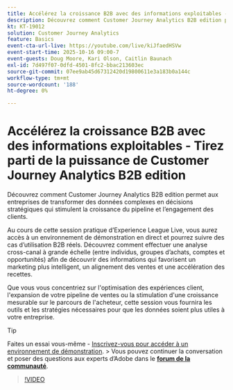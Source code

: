 ```yaml
---
title: Accélérez la croissance B2B avec des informations exploitables - Tirez parti de la puissance de Customer Journey Analytics B2B edition
description: Découvrez comment Customer Journey Analytics B2B edition permet aux entreprises de transformer des données complexes en décisions stratégiques qui stimulent la croissance du pipeline et l’engagement des clients.
kt: KT-19012
solution: Customer Journey Analytics
feature: Basics
event-cta-url-live: https://youtube.com/live/kiJfaedHSVw
event-start-time: 2025-10-16 09:00-7
event-guests: Doug Moore, Kari Olson, Caitlin Baunach
exl-id: 7d497f07-0dfd-4501-8fc2-bbac213603ec
source-git-commit: 07ee9ab45d67312420d19800611e3a183b0a144c
workflow-type: tm+mt
source-wordcount: '188'
ht-degree: 0%

---
```


# Accélérez la croissance B2B avec des informations exploitables - Tirez parti de la puissance de Customer Journey Analytics B2B edition

Découvrez comment Customer Journey Analytics B2B edition permet aux entreprises de transformer des données complexes en décisions stratégiques qui stimulent la croissance du pipeline et l’engagement des clients.

Au cours de cette session pratique d’Experience League Live, vous aurez accès à un environnement de démonstration en direct et pourrez suivre des cas d’utilisation B2B réels. Découvrez comment effectuer une analyse cross-canal à grande échelle (entre individus, groupes d’achats, comptes et opportunités) afin de découvrir des informations qui favorisent un marketing plus intelligent, un alignement des ventes et une accélération des recettes.

Que vous vous concentriez sur l&#39;optimisation des expériences client, l&#39;expansion de votre pipeline de ventes ou la stimulation d&#39;une croissance mesurable sur le parcours de l&#39;acheteur, cette session vous fournira les outils et les stratégies nécessaires pour que les données soient plus utiles à votre entreprise.

>[!TIP]
>
> Faites un essai vous-même - [Inscrivez-vous pour accéder à un environnement de démonstration](https://business.adobe.com/resources/customer-journey-analytics-b2b-edition-sandbox.html).
> &#x200B;> Vous pouvez continuer la conversation et poser des questions aux experts d’Adobe dans le **[forum de la communauté](https://experienceleaguecommunities.adobe.com/t5/adobe-analytics-discussions/experience-league-live-unlock-the-power-of-customer-journey/td-p/780513#)**.

>[!VIDEO](https://video.tv.adobe.com/v/3476010/?learn=on&enablevpops)
